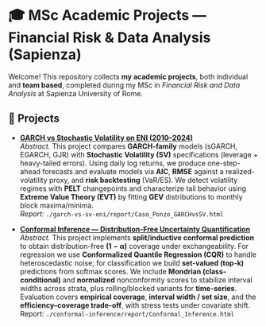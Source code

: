 # 🎓 MSc Academic Projects — Financial Risk & Data Analysis (Sapienza)

Welcome! This repository collects **my academic projects**, both individual and **team based**,  completed during my MSc in *Financial Risk and Data Analysis* at Sapienza University of Rome.  


## 📁 Projects

- **[GARCH vs Stochastic Volatility on ENI (2010–2024)](./garch-vs-sv-eni/)**  
  *Abstract.* This project compares **GARCH-family** models (sGARCH, EGARCH, GJR) with **Stochastic Volatility (SV)** specifications (leverage + heavy-tailed errors). Using daily log returns, we produce one-step-ahead forecasts and evaluate models via **AIC**, **RMSE** against a realized-volatility proxy, and **risk backtesting** (VaR/ES). We detect volatility regimes with **PELT** changepoints and characterize tail behavior using **Extreme Value Theory (EVT)** by fitting **GEV** distributions to monthly block maxima/minima.  
  *Report:* `./garch-vs-sv-eni/report/Caso_Ponzo_GARCHvsSV.html`

- **[Conformal Inference — Distribution-Free Uncertainty Quantification](./conformal-inference/)**  
  *Abstract.* This project implements **split/inductive conformal prediction** to obtain distribution-free **(1 − α)** coverage under exchangeability. For regression we use **Conformalized Quantile Regression (CQR)** to handle heteroscedastic noise; for classification we build **set-valued (top-k)** predictions from softmax scores. We include **Mondrian (class-conditional)** and **normalized** nonconformity scores to stabilize interval widths across strata, plus rolling/blocked variants for **time-series**. Evaluation covers **empirical coverage**, **interval width / set size**, and the **efficiency–coverage trade-off**, with stress tests under covariate shift.
  Report: `./conformal-inference/report/Conformal_Inference.html`
